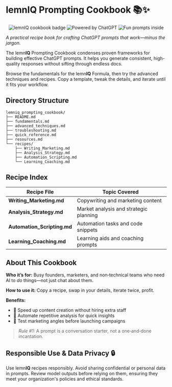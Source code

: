 # lemn**IQ** Prompting Cookbook 📚✨

<p align="center">
  <img alt="lemnIQ cookbook badge" src="https://img.shields.io/badge/lemnIQ-cookbook-blueviolet?style=for-the-badge">
  <img alt="Powered by ChatGPT" src="https://img.shields.io/badge/powered%20by-ChatGPT-ffce50?logo=openai&amp;logoColor=white&amp;style=for-the-badge">
  <img alt="Fun prompts inside" src="https://img.shields.io/badge/fun%20prompts-inside-%23ff69b4?style=for-the-badge">
</p>

*A practical recipe book for crafting ChatGPT prompts that work—minus the jargon.*

The lemn**IQ** Prompting Cookbook condenses proven frameworks for building effective ChatGPT prompts. It helps you generate consistent, high-quality responses without sifting through endless docs.

Browse the fundamentals for the lemn**IQ** Formula, then try the advanced techniques and recipes. Copy a template, tweak the details, and iterate until it fits your workflow.

## Directory Structure
```
lemniq_prompting_cookbook/
├── README.md
├── fundamentals.md
├── advanced_techniques.md
├── troubleshooting.md
├── quick_reference.md
├── resources.md
└── recipes/
    ├── Writing_Marketing.md
    ├── Analysis_Strategy.md
    ├── Automation_Scripting.md
    └── Learning_Coaching.md
```
## Recipe Index
| Recipe File | Topic Covered |
| ----------- | ------------- |
| **Writing_Marketing.md** | Copywriting and marketing content |
| **Analysis_Strategy.md** | Market analysis and strategic planning |
| **Automation_Scripting.md** | Automation tasks and code snippets |
| **Learning_Coaching.md** | Learning aids and coaching prompts |
## About This Cookbook
**Who it’s for:** Busy founders, marketers, and non‑technical teams who need AI to *do* things—not just chat about them.

**How to use it:** Copy a recipe, swap in your details, iterate twice, profit.

**Benefits:**
- 🚀 Speed up content creation without hiring extra staff
- 🤖 Automate repetitive analysis for quick insights
- 🎯 Test marketing angles before launching campaigns

> *Rule #1:* A prompt is a conversation starter, not a one‑and‑done incantation.
## Responsible Use & Data Privacy 🔒
Use lemn**IQ** recipes responsibly. Avoid sharing confidential or personal data in prompts. Review model outputs before relying on them, ensuring they meet your organization's policies and ethical standards.
